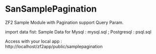 SanSamplePagination
===================

ZF2 Sample Module with Pagination support Query Param.

import data fist:
Sample Data for Mysql : mysql.sql ;
                Postgresql : psql.sql

Access with your local app : http://localhost/zf2app/public/samplepagination
